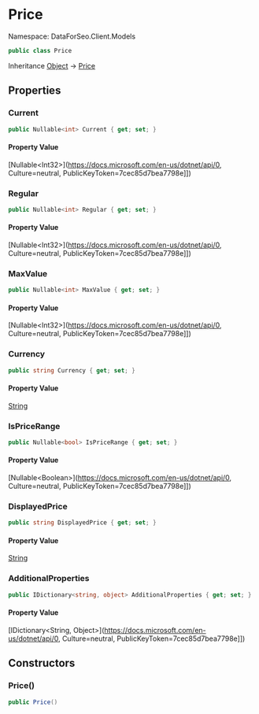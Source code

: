 # Price

Namespace: DataForSeo.Client.Models

```csharp
public class Price
```

Inheritance [Object](https://docs.microsoft.com/en-us/dotnet/api/Object) → [Price](./Price.md)

## Properties

### **Current**

```csharp
public Nullable<int> Current { get; set; }
```

#### Property Value

[Nullable&lt;Int32&gt;](https://docs.microsoft.com/en-us/dotnet/api/0, Culture=neutral, PublicKeyToken=7cec85d7bea7798e]])<br>

### **Regular**

```csharp
public Nullable<int> Regular { get; set; }
```

#### Property Value

[Nullable&lt;Int32&gt;](https://docs.microsoft.com/en-us/dotnet/api/0, Culture=neutral, PublicKeyToken=7cec85d7bea7798e]])<br>

### **MaxValue**

```csharp
public Nullable<int> MaxValue { get; set; }
```

#### Property Value

[Nullable&lt;Int32&gt;](https://docs.microsoft.com/en-us/dotnet/api/0, Culture=neutral, PublicKeyToken=7cec85d7bea7798e]])<br>

### **Currency**

```csharp
public string Currency { get; set; }
```

#### Property Value

[String](https://docs.microsoft.com/en-us/dotnet/api/String)<br>

### **IsPriceRange**

```csharp
public Nullable<bool> IsPriceRange { get; set; }
```

#### Property Value

[Nullable&lt;Boolean&gt;](https://docs.microsoft.com/en-us/dotnet/api/0, Culture=neutral, PublicKeyToken=7cec85d7bea7798e]])<br>

### **DisplayedPrice**

```csharp
public string DisplayedPrice { get; set; }
```

#### Property Value

[String](https://docs.microsoft.com/en-us/dotnet/api/String)<br>

### **AdditionalProperties**

```csharp
public IDictionary<string, object> AdditionalProperties { get; set; }
```

#### Property Value

[IDictionary&lt;String, Object&gt;](https://docs.microsoft.com/en-us/dotnet/api/0, Culture=neutral, PublicKeyToken=7cec85d7bea7798e]])<br>

## Constructors

### **Price()**

```csharp
public Price()
```
